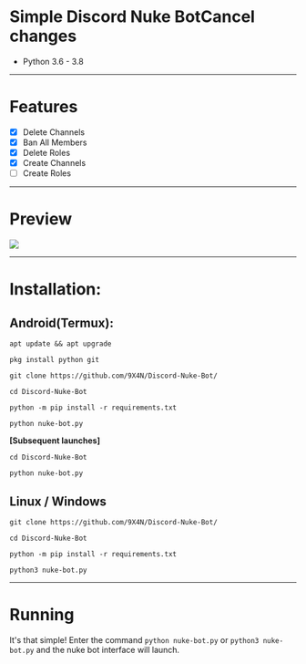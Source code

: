# Simple Discord Nuke BotCancel changes
* Python 3.6 - 3.8
***
# Features
 - [x] Delete Channels
 - [x] Ban All Members
 - [x] Delete Roles
 - [x] Create Channels
 - [ ] Create Roles

***
# Preview
![](https://camo.githubusercontent.com/001ded95d6253b9427da0344de32142927e60928490ae01a4e69e3b3fc9b7674/68747470733a2f2f6d656469612e646973636f72646170702e6e65742f6174746163686d656e74732f3933323937383030343937383731323630362f3933323939383830333830323432333336372f3958344e2e504e473f77696474683d373839266865696768743d343131)

***
# Installation:
## Android(Termux):
```console
apt update && apt upgrade

pkg install python git

git clone https://github.com/9X4N/Discord-Nuke-Bot/

cd Discord-Nuke-Bot

python -m pip install -r requirements.txt

python nuke-bot.py
```
**[Subsequent launches]**
```console
cd Discord-Nuke-Bot

python nuke-bot.py
```
## Linux / Windows
```console
git clone https://github.com/9X4N/Discord-Nuke-Bot/

cd Discord-Nuke-Bot

python -m pip install -r requirements.txt

python3 nuke-bot.py
```

***
# Running
It's that simple! Enter the command `python nuke-bot.py` or `python3 nuke-bot.py` and the nuke bot interface will launch.
